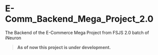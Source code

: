# E-Comm_Backend_Mega_Project_2.0
The Backend of the E-Commerce Mega Project from FSJS 2.0 batch of iNeuron


> **As of now this project is under development.**
